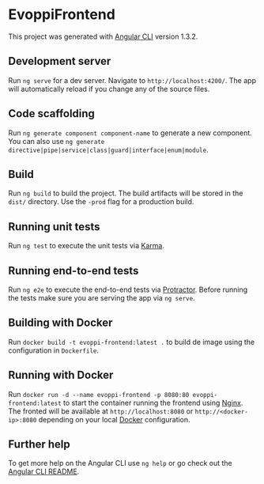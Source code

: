 # EvoppiFrontend

This project was generated with [Angular CLI](https://github.com/angular/angular-cli) version 1.3.2.

## Development server

Run `ng serve` for a dev server. Navigate to `http://localhost:4200/`. The app will automatically reload if you change any of the source files.

## Code scaffolding

Run `ng generate component component-name` to generate a new component. You can also use `ng generate directive|pipe|service|class|guard|interface|enum|module`.

## Build

Run `ng build` to build the project. The build artifacts will be stored in the `dist/` directory. Use the `-prod` flag for a production build.

## Running unit tests

Run `ng test` to execute the unit tests via [Karma](https://karma-runner.github.io).

## Running end-to-end tests

Run `ng e2e` to execute the end-to-end tests via [Protractor](http://www.protractortest.org/).
Before running the tests make sure you are serving the app via `ng serve`.

## Building with Docker
Run `docker build -t evoppi-frontend:latest .` to build de image using the configuration in `Dockerfile`.

## Running with Docker
Run `docker run -d --name evoppi-frontend -p 8080:80 evoppi-frontend:latest` to start the container running the frontend using [Nginx](https://github.com/nginx/nginx).
The fronted will be available at `http://localhost:8080` or `http://<docker-ip>:8080` depending on your local [Docker](https://www.docker.com/) configuration. 

## Further help

To get more help on the Angular CLI use `ng help` or go check out the [Angular CLI README](https://github.com/angular/angular-cli/blob/master/README.md).
